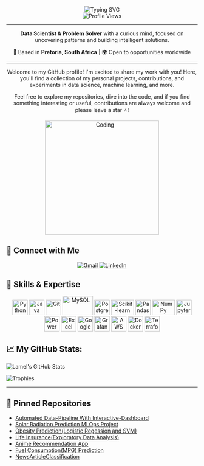 <div align="center">
  <img src="https://readme-typing-svg.herokuapp.com?font=Fira+Code&weight=500&size=28&pause=1000&color=00D4FF&center=true&vCenter=true&width=435&lines=Hello%2C+I'm+Lamel+Kekana+%F0%9F%91%8B;Data+Science+%7C+Problem+Solver;Uncovering+Patterns+%F0%9F%9A%80" alt="Typing SVG" />
</div>

<div align="center">
  <img src="https://komarev.com/ghpvc/?username=LamelK&style=flat-square&color=blue" alt="Profile Views" />
</div>

---

<div align="center">
  <p><strong>Data Scientist & Problem Solver</strong> with a curious mind, focused on uncovering patterns and building intelligent solutions.</p>
  <p>📍 Based in <strong>Pretoria, South Africa</strong> | 🌍 Open to opportunities worldwide</p>
</div>

---

<div align="center">
  <p>Welcome to my GitHub profile! I'm excited to share my work with you! Here, you'll find a collection of my personal projects, contributions, and experiments in data science, machine learning, and more.</p>
  <p>Feel free to explore my repositories, dive into the code, and if you find something interesting or useful, contributions are always welcome and please leave a star ⭐!</p>
  
  <img src="https://media.giphy.com/media/qgQUggAC3Pfv687qPC/giphy.gif" width="300" alt="Coding" />
</div>

## 🔗 Connect with Me

<div align="center">
  <a href="mailto:Lamel466@gmail.com">
    <img src="https://img.shields.io/badge/Gmail-D14836?style=for-the-badge&logo=gmail&logoColor=white" alt="Gmail" />
  </a>
  <a href="https://linkedin.com/in/lamel-kekana-990932142">
    <img src="https://img.shields.io/badge/LinkedIn-0077B5?style=for-the-badge&logo=linkedin&logoColor=white" alt="LinkedIn" />
  </a>
</div> 

## 🚀 Skills & Expertise

<div align="center">
  <img src="https://cdn.jsdelivr.net/gh/devicons/devicon/icons/python/python-original.svg" alt="Python" width="40" height="40"/>
  <img src="https://cdn.jsdelivr.net/gh/devicons/devicon/icons/java/java-original.svg" alt="Java" width="40" height="40"/>
  <img src="https://cdn.jsdelivr.net/gh/devicons/devicon/icons/git/git-original.svg" alt="Git" width="40" height="40"/>
  <img src="https://www.vectorlogo.zone/logos/mysql/mysql-ar21.svg" alt="MySQL" width="80" height="50"/>
  <img src="https://cdn.jsdelivr.net/gh/devicons/devicon/icons/postgresql/postgresql-original.svg" alt="PostgreSQL" width="40" height="40"/>
  <img src="https://upload.wikimedia.org/wikipedia/commons/0/05/Scikit_learn_logo_small.svg" alt="Scikit-learn" width="60" height="40"/>
  <img src="https://pandas.pydata.org/static/img/pandas_mark.svg" alt="Pandas" width="40" height="40"/>
  <img src="https://upload.wikimedia.org/wikipedia/commons/3/31/NumPy_logo_2020.svg" alt="NumPy" width="60" height="40"/>
  <img src="https://upload.wikimedia.org/wikipedia/commons/3/38/Jupyter_logo.svg" alt="Jupyter" width="40" height="40"/>
  <img src="https://www.vectorlogo.zone/logos/microsoft_powerbi/microsoft_powerbi-icon.svg" alt="Power BI" width="40" height="40"/>
  <img src="https://upload.wikimedia.org/wikipedia/commons/3/34/Microsoft_Office_Excel_%282019%E2%80%93present%29.svg" alt="Excel" width="40" height="40"/>
  <img src="https://upload.wikimedia.org/wikipedia/commons/3/30/Google_Sheets_logo_%282014-2020%29.svg" alt="Google Sheets" width="40" height="40"/>
  <img src="https://www.vectorlogo.zone/logos/grafana/grafana-icon.svg" alt="Grafana" width="40" height="40"/>
  <img src="https://upload.wikimedia.org/wikipedia/commons/9/93/Amazon_Web_Services_Logo.svg" alt="AWS" width="40" height="40"/>
  <img src="https://cdn.jsdelivr.net/gh/devicons/devicon/icons/docker/docker-original.svg" alt="Docker" width="40" height="40"/>
  <img src="https://www.vectorlogo.zone/logos/terraformio/terraformio-icon.svg" alt="Terraform" width="40" height="40"/>
</div>  


  
## 📈 My GitHub Stats:

![Lamel's GitHub Stats](https://github-readme-stats.vercel.app/api?username=lamelk&show_icons=true&hide_title=true)

![Trophies](https://github-profile-trophy.vercel.app/?username=lamelk)

---

## 📌 Pinned Repositories

- [Automated Data-Pipeline With Interactive-Dashboard](https://github.com/LamelK/automated-sales-pipeline-dashboard)
- [Solar Radiation Prediction MLOps Project](https://github.com/LamelK/solar-prediction-mlops_zoomcamp)
- [Obesity Prediction(Logistic Regession and SVM)](https://github.com/lamelkekana/Obesity_Prediction)
- [Life Insurance(Exploratory Data Analysis)](https://github.com/lamelkekana/Life-Insurance-Exploratory-Data-Analysis)
- [Anime Recommendation App](https://github.com/lamelkekana/Team4_anime_app)
- [Fuel Consumption(MPG) Prediction](https://github.com/lamelkekana/Fuel_Economy_Insights)
- [NewsArticleClassification](https://github.com/lamelkekana/Team3_NewsArticleClassificationProject)

